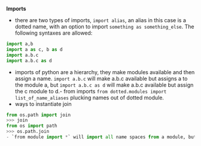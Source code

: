 **Imports**
- there are two types of imports, `import alias`, an alias in this case is a dotted name, with an option to import `something as something_else`. The following syntaxes are allowed:
```python
import a,b
import a as c, b as d
import a.b.c
import a.b.c as d
```
- imports of python are a hierarchy, they make modules available and then assign a name. `import a.b.c` will make a.b.c available but assigns a to the module a, but `import a.b.c as d` will make a.b.c available but assign the c module to d.- from imports `from dotted.modules import list_of_name_aliases` plucking names out of dotted module.
- ways to instantiate join 
```python
from os.path import join
>>> join
from os import path
>>> os.path.join
- `from module import *` will import all name spaces from a module, but this gets tricky, not recommended.
